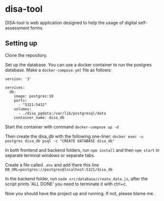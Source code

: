 # disa-tool

DISA-tool is web application designed to help the usage of digital self-assessment forms.

## Setting up
Clone the repository.

Set up the database. You can use a docker container to run the postgres database.
Make a `docker-compose.yml` file as follows:
```
version: '3'

services:
  db:
    image: postgres:10
    ports:
      - "5321:5432"
    volumes:
      - ./disa_pgdata:/var/lib/postgresql/data
    container_name: disa_db
```
Start the container with command `docker-compose up -d`

Then create the disa_db with the following one-liner:
`docker exec -u postgres disa_db psql -c "CREATE DATABASE disa_db"`

In both frontend and backend folders, run `npm install` and then `npm start` in separate terminal windows or separate tabs.

Create a file called `.env` and add there this line `DB_URL=postgres://postgres@localhost:5321/disa_db`

In the backend folder, run `node src/database/create_data.js`, after the script prints 'ALL DONE' you need to terminate it with ctrl+c.

Now you should have the project up and running. If not, please blame me.
